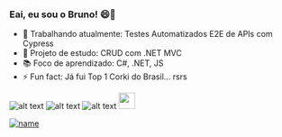 ### Eai, eu sou o Bruno! 😄👋

- 💪 Trabalhando atualmente: Testes Automatizados E2E de APIs com Cypress
- 🔭 Projeto de estudo: CRUD com .NET MVC
- 📚 Foco de aprendizado: C#, .NET, JS
- ⚡ Fun fact: Já fui Top 1 Corki do Brasil... rsrs

![alt text][logoC#]  ![alt text][logo.NET]  ![alt text][logoJava]  <img src="https://github.com/jalbertsr/logo-badge-images/blob/master/img/rsz_cypress.png?raw=true" width="29">

[![name](https://img.shields.io/badge/LinkedIn-0077B5?style=for-the-badge&logo=linkedin&logoColor=white)](https://www.linkedin.com/in/brunopeternella/ "Dá uma olhadinha 😄")

[logoC#]: https://img.shields.io/badge/C%23-239120?style=for-the-badge&logo=c-sharp&logoColor=white "Minha queridinha 🥰"
[logo.NET]: https://img.shields.io/badge/.NET-512BD4?style=for-the-badge&logo=dotnet&logoColor=white "Aprendendo... 😨"
[logoJava]: https://img.shields.io/badge/Java-ED8B00?style=for-the-badge&logo=java&logoColor=white "Eu até gosto de vc... 😂"
[logoCypress]: https://github.com/jalbertsr/logo-badge-images/blob/master/img/rsz_cypress.png?raw=true



<!--
**bruno-pt/bruno-pt** is a ✨ _special_ ✨ repository because its `README.md` (this file) appears on your GitHub profile.

Here are some ideas to get you started:

- 🔭 I’m currently working on ...
- 🌱 I’m currently learning ...
- 👯 I’m looking to collaborate on ...
- 🤔 I’m looking for help with ...
- 💬 Ask me about ...
- 📫 How to reach me: ...
- 😄 Pronouns: ...
- ⚡ Fun fact: ...
-->
